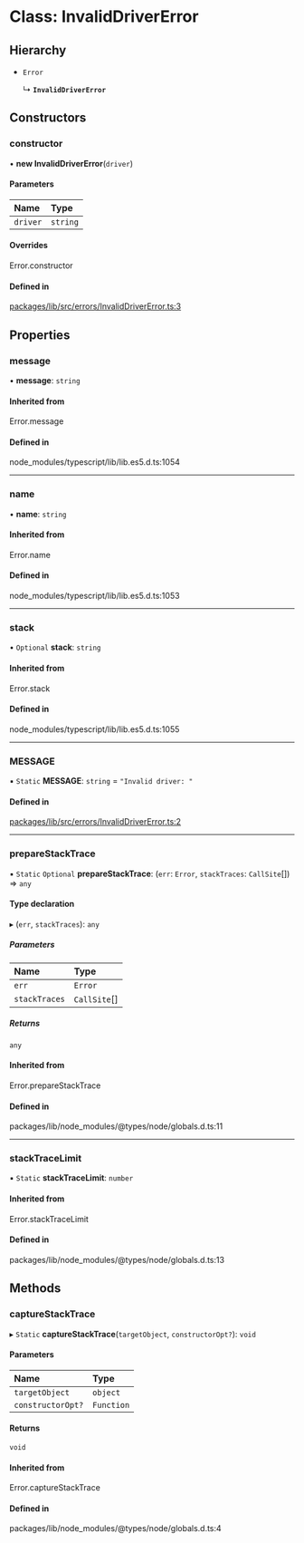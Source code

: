 # Class: InvalidDriverError

## Hierarchy

- `Error`

  ↳ **`InvalidDriverError`**

## Constructors

### constructor

• **new InvalidDriverError**(`driver`)

#### Parameters

| Name | Type |
| :------ | :------ |
| `driver` | `string` |

#### Overrides

Error.constructor

#### Defined in

[packages/lib/src/errors/InvalidDriverError.ts:3](https://github.com/Knaackee/hotmig/blob/f83b948/packages/lib/src/errors/InvalidDriverError.ts#L3)

## Properties

### message

• **message**: `string`

#### Inherited from

Error.message

#### Defined in

node_modules/typescript/lib/lib.es5.d.ts:1054

___

### name

• **name**: `string`

#### Inherited from

Error.name

#### Defined in

node_modules/typescript/lib/lib.es5.d.ts:1053

___

### stack

• `Optional` **stack**: `string`

#### Inherited from

Error.stack

#### Defined in

node_modules/typescript/lib/lib.es5.d.ts:1055

___

### MESSAGE

▪ `Static` **MESSAGE**: `string` = `"Invalid driver: "`

#### Defined in

[packages/lib/src/errors/InvalidDriverError.ts:2](https://github.com/Knaackee/hotmig/blob/f83b948/packages/lib/src/errors/InvalidDriverError.ts#L2)

___

### prepareStackTrace

▪ `Static` `Optional` **prepareStackTrace**: (`err`: `Error`, `stackTraces`: `CallSite`[]) => `any`

#### Type declaration

▸ (`err`, `stackTraces`): `any`

##### Parameters

| Name | Type |
| :------ | :------ |
| `err` | `Error` |
| `stackTraces` | `CallSite`[] |

##### Returns

`any`

#### Inherited from

Error.prepareStackTrace

#### Defined in

packages/lib/node_modules/@types/node/globals.d.ts:11

___

### stackTraceLimit

▪ `Static` **stackTraceLimit**: `number`

#### Inherited from

Error.stackTraceLimit

#### Defined in

packages/lib/node_modules/@types/node/globals.d.ts:13

## Methods

### captureStackTrace

▸ `Static` **captureStackTrace**(`targetObject`, `constructorOpt?`): `void`

#### Parameters

| Name | Type |
| :------ | :------ |
| `targetObject` | `object` |
| `constructorOpt?` | `Function` |

#### Returns

`void`

#### Inherited from

Error.captureStackTrace

#### Defined in

packages/lib/node_modules/@types/node/globals.d.ts:4
